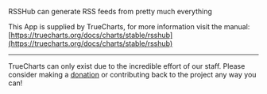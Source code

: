 RSSHub can generate RSS feeds from pretty much everything

This App is supplied by TrueCharts, for more information visit the manual: [https://truecharts.org/docs/charts/stable/rsshub](https://truecharts.org/docs/charts/stable/rsshub)

---

TrueCharts can only exist due to the incredible effort of our staff.
Please consider making a [donation](https://truecharts.org/docs/about/sponsor) or contributing back to the project any way you can!
